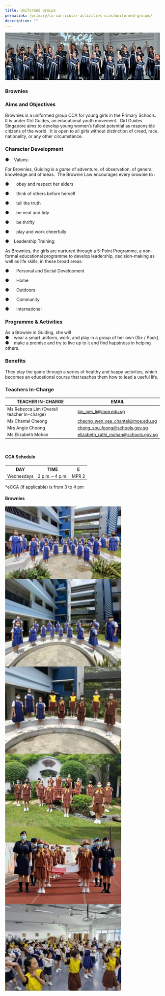 ```yaml
---
title: Uniformed Groups
permalink: /primary/co-curricular-activities-ccas/uniformed-groups/
description: ""
---
```

![](/images/01%20Banner%20Photos/cca.jpg)

### **Brownies**

### **Aims and  Objectives**

Brownies is a uniformed group CCA for young girls in the Primary Schools. It is under Girl Guides, an educational youth movement.&nbsp; Girl Guides Singapore aims to develop young women’s fullest potential as responsible citizens of the world.&nbsp; It is open to all girls without distinction of creed, race, nationality, or any other circumstance.

### **Character Development**

●&nbsp;&nbsp;&nbsp;&nbsp;Values:

For Brownies, Guiding is a&nbsp;_game_&nbsp;of adventure, of observation, of general knowledge and of ideas.&nbsp; The Brownie Law encourages every brownie to :

●&nbsp;&nbsp;&nbsp;&nbsp;&nbsp;&nbsp;obey and respect her elders

●&nbsp;&nbsp;&nbsp;&nbsp;&nbsp;&nbsp;think of others before herself

●&nbsp;&nbsp;&nbsp;&nbsp;&nbsp;&nbsp;tell the truth

●&nbsp;&nbsp;&nbsp;&nbsp;&nbsp;&nbsp;be neat and tidy

●&nbsp;&nbsp;&nbsp;&nbsp;&nbsp;&nbsp;be thrifty

●&nbsp;&nbsp;&nbsp;&nbsp;&nbsp;&nbsp;play and work cheerfully

●&nbsp;&nbsp;&nbsp;&nbsp;Leadership Training:

As Brownies, the girls are nurtured through a 5-Point Programme, a non-formal educational programme to develop leadership, decision-making as well as life skills, in these broad areas:

●&nbsp;&nbsp;&nbsp;&nbsp;&nbsp;&nbsp;Personal and Social Development

●&nbsp;&nbsp;&nbsp;&nbsp;&nbsp;&nbsp;Home

●&nbsp;&nbsp;&nbsp;&nbsp;&nbsp;&nbsp;Outdoors

●&nbsp;&nbsp;&nbsp;&nbsp;&nbsp;&nbsp;Community

●&nbsp;&nbsp;&nbsp;&nbsp;&nbsp;&nbsp;International

### **Programme &amp; Activities**

As a Brownie in Guiding, she will  
●&nbsp;&nbsp;&nbsp; wear a smart uniform, work, and play in a group of her own (Six / Pack),  
●&nbsp;&nbsp;&nbsp; make a promise and try to live up to it and find happiness in helping others.

### **Benefits**

They play the game through a series of healthy and happy activities, which becomes an educational course that teaches them how to lead a useful life.

### **Teachers In-Charge**


| TEACHER IN-CHARGE | EMAIL |
| -------- | -------- |
| Ms Rebecca Lim (Overall teacher in-charge) | lim_mei_li@moe.edu.sg |
| Ms Chantel Cheong | cheong_wen_yee_chantel@moe.edu.sg |
| Mrs Angie Choong | chong_sou_foong@schools.gov.sg |
| Ms Elizabeth Mohan | elizabeth_rathi_mohan@schools.gov.sg |


<br>

#### **CCA Schedule**
<table>
<tbody>
<tr>
<th style="text-align: center;">DAY</th>
<th style="text-align: center;">TIME</th>
<th style="text-align: center;">E</th>
</tr>
<tr>
<td style="text-align: center;">Wednesdays</td>
<td style="text-align: center;">2 p.m. – 4 p.m.</td>
<td style="text-align: center;">MPR 2</td>
</tr>
</tbody>
</table>

\*eCCA (if applicable) is from 3 to 4 pm

#### **Brownies**

<img src="/images/04%20CCAs/uniform2023_01.jpg" style="width: 75%" align="center"><br>
<img src="/images/04%20CCAs/uniform2023_02.jpg" style="width: 75%" align="center"><br>
<img src="/images/04%20CCAs/uniform2023_03.jpg" style="width: 75%" align="center"><br>
<img src="/images/04%20CCAs/uniform2023_04.jpg" style="width: 75%" align="center"><br>
<img src="/images/04%20CCAs/uniform2023_05.jpg" style="width: 75%" align="center"><br>
<img src="/images/04%20CCAs/uniform2023_06.jpg" style="width: 75%" align="center">